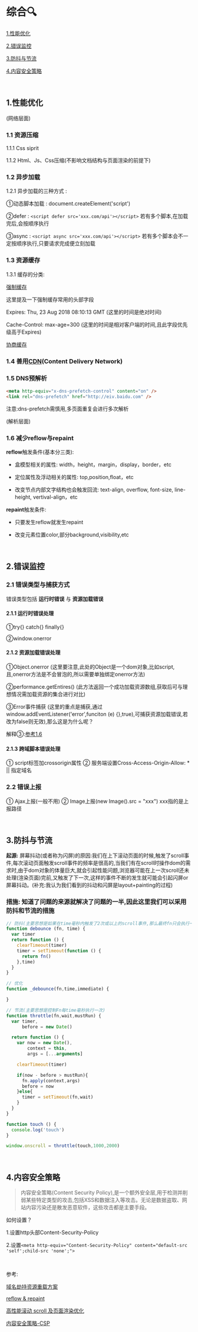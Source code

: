 # 综合🔍

[1.性能优化](#1性能优化)

[2.错误监控](#2错误监控)

[3.防抖与节流](#3防抖与节流)

[4.内容安全策略](#4内容安全策略)

&nbsp;

## 1.性能优化

(网络层面)

### 1.1 资源压缩

1.1.1 Css siprit

1.1.2 Html、Js、Css压缩(不影响文档结构与页面渲染的前提下)

### 1.2 异步加载

1.2.1 异步加载的三种方式 : ️

①动态脚本加载 : document.createElement('script')

②defer : ```<script defer src='xxx.com/api'></script>```
若有多个脚本,在加载完后,会按顺序执行

③async : ```<script async src='xxx.com/api'></script>```
若有多个脚本会不一定按顺序执行,只要请求完成便立刻加载

### 1.3 资源缓存

1.3.1 缓存的分类:

[强制缓存](../Http/cache.md#强制缓存)

这里提及一下强制缓存常用的头部字段

Expires: Thu, 23 Aug 2018 08:10:13 GMT (这里的时间是绝对时间)

Cache-Control: max-age=300 (这里的时间是相对客户端的时间,且此字段优先级高于Expires)

[协商缓存](../Http/cache.md#协商缓存)

### 1.4 善用[CDN](https://www.zhihu.com/question/36514327?rf=37353035)(Content Delivery Network)

### 1.5 DNS预解析

```html
<meta http-equiv="x-dns-prefetch-control" content="on" />
<link rel="dns-prefetch" href="http://eiv.baidu.com" />
```

注意:dns-prefetch需慎用,多页面重复会进行多次解析

(解析层面)

### 1.6 减少reflow与repaint

**reflow**触发条件(基本分三类):

* 盒模型相关的属性: width，height，margin，display，border，etc

* 定位属性及浮动相关的属性: top,position,float，etc

* 改变节点内部文字结构也会触发回流: text-align, overflow, font-size, line-height, vertival-align，etc

**repaint**触发条件:

* 只要发生reflow就发生repaint

* 改变元素位置color,部分background,visibility,etc

&nbsp;

## 2.错误监控

### 2.1 错误类型与捕获方式

错误类型包括 **运行时错误** 与 **资源加载错误**

#### 2.1.1 运行时错误处理

①try{} catch{} finally{}

②window.onerror

#### 2.1.2 资源加载错误处理

①Object.onerror (这里要注意,此处的Object是一个dom对象,比如script,且,onerror方法是不会冒泡的,所以需要单独绑定onerror方法)

②performance.getEntires() (此方法返回一个成功加载资源数组,获取后可与理想情况需加载资源的集合进行对比)

③Error事件捕获 (这里的重点是捕获,通过window.addEventListener('error',funciton (e) {},true),可捕获资源加载错误,若改为false则无效),那么这是为什么呢？

解释③:[参考1.6](https://techblog.toutiao.com/2017/05/09/cdn/)

#### 2.1.3 跨域脚本错误处理

① script标签加crossorigin属性
② 服务端设置Cross-Access-Origin-Allow: * || 指定域名

### 2.2 错误上报

① Ajax上报(一般不用)
② Image上报(new Image().src = "xxx") xxx指的是上报路径

&nbsp;

## 3.防抖与节流

**起源:** 屏幕抖动(或者称为闪屏)的原因:我们在上下滚动页面的时候,触发了scroll事件,每次滚动页面触发scroll事件的频率是很高的,当我们有在scroll时操作dom的需求时,由于dom对象的体量巨大,就会引起性能问题,浏览器可能在上一次scroll还未处理(渲染页面)完前,又触发了下一次,这样的事件不断的发生就可能会引起闪屏or屏幕抖动。(补充:我认为我们看到的抖动和闪屏是layout+painting的过程)

### **措施:** 知道了问题的来源就解决了问题的一半,因此这里我们可以采用防抖和节流的措施

```javascript
// 防抖(主要思想是如果在time毫秒内触发了2次或以上的scroll事件,那么最终fn只会执行一次)
function debounce (fn, time) {
  var timer
  return function () {
    clearTimeout(timer)
    timer = setTimeout(function () {
      return fn()
    },time)
  }
}

// 优化
function _debounce(fn,time,immediate) {

}
```

```javascript
// 节流(主要思想是控制Fn每time毫秒执行一次)
function throttle(fn,wait,mustRun) {
  var timer,
      before = new Date()

  return function () {
    var now = new Date(),
        context = this,
        args = [...arguments]

    clearTimeout(timer)

    if(now - before > mustRun){
      fn.apply(context,args)
      before = now
    }else{
      timer = setTimeout(fn,wait)
    }
  }
}

function touch () {
  console.log('touch')
}

window.onscroll = throttle(touch,1000,2000)
```

&nbsp;

## 4.内容安全策略

>内容安全策略(Content Security Policy),是一个额外安全层,用于检测并削弱某些特定类型的攻击,包括XSS和数据注入等攻击。无论是数据盗取、网站内容污染还是散发恶意软件，这些攻击都是主要手段。

如何设置？

1.设置http头部Content-Security-Policy

2.设置```<meta http-equiv="Content-Security-Policy" content="default-src 'self';child-src 'none';">```

&nbsp;

参考:

[域名劫持资源重载方案](https://techblog.toutiao.com/2017/05/09/cdn/)

[reflow & repaint](https://juejin.im/post/5a9372895188257a6b06132e)

[高性能滚动 scroll 及页面渲染优化](https://www.cnblogs.com/coco1s/p/5499469.html)

[内容安全策略-CSP](https://developer.mozilla.org/zh-CN/docs/Web/HTTP/CSP)